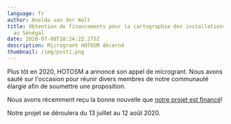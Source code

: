 ```yaml
---
language: fr
author: Anelda van der Walt
title: Obtention de financements pour la cartographie des installations durgence
  au Sénégal
date: 2020-07-08T10:24:22.275Z
description: Microgrant HOTOSM décerné
thumbnail: /img/post1.png
---
```

Plus tôt en 2020, HOTOSM a annoncé son appel de microgrant. Nous avons sauté sur l'occasion pour réunir divers membres de notre communauté élargie afin de soumettre une proposition.

Nous avons récemment reçu la bonne nouvelle que [notre projet est financé](https://www.hotosm.org/updates/second-round-of-rapid-response-micrograntees-announced/)!

Notre projet se déroulera du 13 juillet au 12 août 2020.
